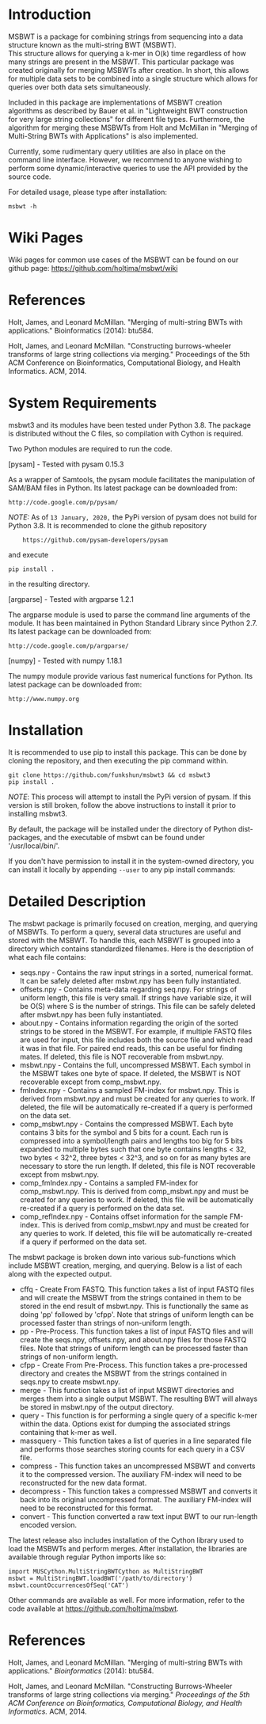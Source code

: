 Introduction
============

MSBWT is a package for combining strings from sequencing into a data structure known as the multi-string BWT (MSBWT).  
This structure allows for querying a k-mer in O(k) time regardless of how many strings are present in the MSBWT.  This
particular package was created originally for merging MSBWTs after creation.  In short, this allows for multiple data
sets to be combined into a single structure which allows for queries over both data sets simultaneously.

Included in this package are implementations of MSBWT creation algorithms as described by Bauer et al. in "Lightweight
BWT construction for very large string collections" for different file types.  Furthermore, the algorithm for merging
these MSBWTs from Holt and McMillan in "Merging of Multi-String BWTs with Applications" is also implemented.

Currently, some rudimentary query utilities are also in place on the command line interface.  However, we recommend to 
anyone wishing to perform some dynamic/interactive queries to use the API provided by the source code.

For detailed usage, please type after installation:

	msbwt -h

Wiki Pages
==========

Wiki pages for common use cases of the MSBWT can be found on our github page: https://github.com/holtjma/msbwt/wiki

References
==========

Holt, James, and Leonard McMillan. "Merging of multi-string BWTs with applications." Bioinformatics (2014): btu584.

Holt, James, and Leonard McMillan. "Constructing burrows-wheeler transforms of large string collections via merging." 
Proceedings of the 5th ACM Conference on Bioinformatics, Computational Biology, and Health Informatics. ACM, 2014.

System Requirements
===================

msbwt3 and its modules have been tested under Python 3.8.  The package is distributed without the C files,
so compilation with Cython is required.

Two Python modules are required to run the code.

[pysam] - Tested with pysam 0.15.3

As a wrapper of Samtools, the pysam module facilitates the manipulation of SAM/BAM files in Python. Its latest 
package can be downloaded from:

	http://code.google.com/p/pysam/

*NOTE:* As of ```13 January, 2020,``` the PyPi version of pysam does not build for Python 3.8.
It is recommended to clone the github repository

        https://github.com/pysam-developers/pysam
	
and execute

```pip install .```

in the resulting directory.

[argparse] - Tested with argparse 1.2.1

The argparse module is used to parse the command line arguments of the module. It has been maintained in Python 
Standard Library since Python 2.7.  Its latest package can be downloaded from:

	http://code.google.com/p/argparse/

[numpy] - Tested with numpy 1.18.1

The numpy module provide various fast numerical functions for Python.  Its latest package can be downloaded from:

	http://www.numpy.org

Installation
============

It is recommended to use pip to install this package.
This can be done by cloning the repository, and then executing the pip command within.
```shell
git clone https://github.com/funkshun/msbwt3 && cd msbwt3
pip install .
```
*NOTE*: This process will attempt to install the PyPi version of pysam.
If this version is still broken, follow the above instructions to install it prior to installing msbwt3.

By default, the package will be installed under the directory of Python dist-packages, and the executable of 
msbwt can be found under '/usr/local/bin/'.

If you don't have permission to install it in the system-owned directory, you can install it locally by appending
```--user``` to any pip install commands:


Detailed Description
===========

The msbwt package is primarily focused on creation, merging, and querying of MSBWTs.  To perform a query, several
data structures are useful and stored with the MSBWT.  To handle this, each MSBWT is grouped into a directory which
contains standardized filenames.  Here is the description of what each file contains:

 * seqs.npy - Contains the raw input strings in a sorted, numerical format. It can be safely deleted after msbwt.npy has been fully instantiated.
 * offsets.npy - Contains meta-data regarding seq.npy.  For strings of uniform length, this file is very small. If strings have variable size, it will be O(S) where S is the number of strings.  This file can be safely deleted after msbwt.npy has been fully instantiated.
 * about.npy - Contains information regarding the origin of the sorted strings to be stored in the MSBWT.  For example, if multiple FASTQ files are used for input, this file includes both the source file and which read it was in that file.  For paired end reads, this can be useful for finding mates. If deleted, this file is NOT recoverable from msbwt.npy.
 * msbwt.npy - Contains the full, uncompressed MSBWT.  Each symbol in the MSBWT takes one byte of space.  If deleted, the MSBWT is NOT recoverable except from comp_msbwt.npy.
 * fmIndex.npy - Contains a sampled FM-index for msbwt.npy.  This is derived from msbwt.npy and must be created for any queries to work.  If deleted, the file will be automatically re-created if a query is performed on the data set.
 * comp\_msbwt.npy - Contains the compressed MSBWT.  Each byte contains 3 bits for the symbol and 5 bits for a count. Each run is compressed into a symbol/length pairs and lengths too big for 5 bits expanded to multiple bytes such that one byte contains lengths < 32, two bytes < 32^2, three bytes < 32^3, and so on for as many bytes are necessary to store the run length.  If deleted, this file is NOT recoverable except from msbwt.npy.
 * comp\_fmIndex.npy	- Contains a sampled FM-index for comp\_msbwt.npy.  This is derived from comp\_msbwt.npy and must be created for any queries to work.  If deleted, this file will be automatically re-created if a query is performed on the data set.
 * comp\_refIndex.npy - Contains offset information for the sample FM-index.  This is derived from com\p_msbwt.npy and must be created for any queries to work.  If deleted, this file will be automatically re-created if a query if performed on the data set.

The msbwt package is broken down into various sub-functions which include MSBWT creation, merging, and querying.  Below is a
list of each along with the expected output.

 * cffq - Create From FASTQ.  This function takes a list of input FASTQ files and will create the MSBWT from the strings contained in them to be stored in the end result of msbwt.npy.  This is functionally the same as doing 'pp' followed by 'cfpp'.  Note that strings of uniform length can be processed faster than strings of non-uniform length.
 * pp - Pre-Process.  This function takes a list of input FASTQ files and will create the seqs.npy, offsets.npy, and about.npy files for those FASTQ files.  Note that strings of uniform length can be processed faster than strings of non-uniform length.
 * cfpp - Create From Pre-Process.  This function takes a pre-processed directory and creates the MSBWT from the strings contained in seqs.npy to create msbwt.npy.
 * merge - This function takes a list of input MSBWT directories and merges them into a single output MSBWT.  The resulting BWT will always be stored in msbwt.npy of the output directory.
 * query - This function is for performing a single query of a specific k-mer within the data.  Options exist for dumping the associated strings containing that k-mer as well.
 * massquery - This function takes a list of queries in a line separated file and performs those searches storing counts for each query in a CSV file.
 * compress - This function takes an uncompressed MSBWT and converts it to the compressed version.  The auxiliary FM-index will need to be reconstructed for the new data format.
 * decompress - This function takes a compressed MSBWT and converts it back into its original uncompressed format. The auxiliary FM-index will need to be reconstructed for this format.
 * convert - This function converted a raw text input BWT to our run-length encoded version.

The latest release also includes installation of the Cython library used to load the MSBWTs and perform merges.  After 
installation, the libraries are available through regular Python imports like so:

	import MUSCython.MultiStringBWTCython as MultiStringBWT
	msbwt = MultiStringBWT.loadBWT('/path/to/directory')
	msbwt.countOccurrencesOfSeq('CAT')

Other commands are available as well. For more information, refer to the code available at https://github.com/holtjma/msbwt.

References
==========
Holt, James, and Leonard McMillan. "Merging of multi-string BWTs with applications." *Bioinformatics* (2014): btu584.

Holt, James, and Leonard McMillan. "Constructing Burrows-Wheeler transforms of large string collections via merging." *Proceedings of the 5th ACM Conference on Bioinformatics, Computational Biology, and Health Informatics.* ACM, 2014.
